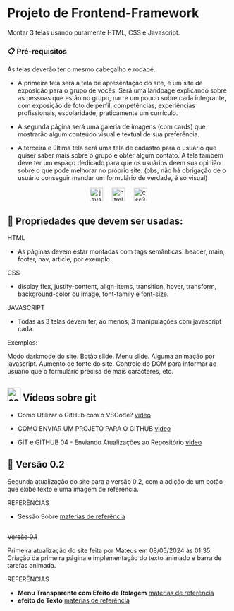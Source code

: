 # Projeto de Frontend-Framework
Montar 3 telas usando puramente HTML, CSS e Javascript.




### 📋 Pré-requisitos

As telas deverão ter o mesmo cabeçalho e rodapé.

* A primeira tela será a tela de apresentação do site, é um site de exposição para o grupo de vocês. Será uma landpage explicando sobre
as pessoas que estão no grupo, narre um pouco sobre cada integrante, com exposição de foto de perfil, competências, experiências
profissionais, escolaridade, praticamente um currículo. 

* A segunda página será uma galeria de imagens (com cards) que mostrarão algum conteúdo visual e textual de sua preferência.

* A terceira e última tela será uma tela de cadastro para o usuário que quiser saber mais sobre o grupo e obter algum contato. A tela 
também deve ter um espaço dedicado para que os usuários deem sua opinião sobre o que pode melhorar no próprio site. (obs, não há obrigação
de o usuário conseguir mandar um formulário de verdade, é só visual)


<div align="center">
  <img src="https://cdn.jsdelivr.net/gh/devicons/devicon/icons/javascript/javascript-original.svg" height="30" alt="javascript logo"  />
  <img width="12" />
  <img src="https://cdn.jsdelivr.net/gh/devicons/devicon/icons/html5/html5-original.svg" height="30" alt="html5 logo"  />
  <img width="12" />
  <img src="https://cdn.jsdelivr.net/gh/devicons/devicon/icons/css3/css3-original.svg" height="30" alt="css3 logo"  />
</div>



## 📄 Propriedades que devem ser usadas:
HTML
* As páginas devem estar montadas com tags semânticas: header, main, footer, nav, article, por exemplo.
  
CSS
* display flex, justify-content, align-items, transition, hover, transform, background-color ou image, font-family e font-size.

JAVASCRIPT

* Todas as 3 telas devem ter, ao menos, 3 manipulações com javascript cada.

Exemplos:

Modo darkmode do site.
Botão slide.
Menu slide.
Alguma animação por javascript.
Aumento de fonte do site.
Controle do DOM para informar ao usuário que o formulário precisa de mais caracteres, etc.


 ## <img src="https://cdn.jsdelivr.net/npm/simple-icons@3.0.1/icons/github.svg" height="30" alt="css3 logo"  />  Vídeos sobre git

* Como Utilizar o GitHub com o VSCode? [video](https://www.youtube.com/watch?v=oAEwp0AGmSo)
  
* COMO ENVIAR UM PROJETO PARA O GITHUB [video](https://www.youtube.com/watch?v=lv5a80XgzlI&t=187s)
  
* GIT e GITHUB 04 - Enviando Atualizações ao Repositório [video](https://www.youtube.com/watch?v=EbAyAUOmUBM)

## 📌 Versão 0.2



Segunda atualização do site para a versão 0.2, com a adição de um botão que exibe texto e uma imagem de referência.

REFERÊNCIAS

* Sessão Sobre [materias de referência](https://www.youtube.com/watch?v=UjlxmQst17E)

##
~~Versão 0.1~~

Primeira atualização do site feita por Mateus em 08/05/2024 às 01:35. Criação da primeira página e implementação do texto animado e barra de tarefas animada.


REFERÊNCIAS

* **Menu Transparente com Efeito de Rolagem**  [materias de referência](https://www.youtube.com/watch?v=nxoPx7qOAbQ&t=1401s)
* **efeito de Texto**  [materias de referência](https://www.youtube.com/watch?v=1HTg3RwcMGg&t=1072s)
